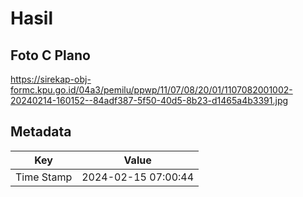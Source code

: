# Hasil

## Foto C Plano

https://sirekap-obj-formc.kpu.go.id/04a3/pemilu/ppwp/11/07/08/20/01/1107082001002-20240214-160152--84adf387-5f50-40d5-8b23-d1465a4b3391.jpg


## Metadata

| Key        | Value               |
| ---------- | ------------------- |
| Time Stamp | 2024-02-15 07:00:44 |



